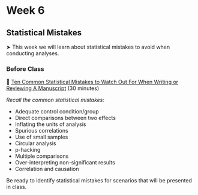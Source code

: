 # Week 6

## Statistical Mistakes

&#x27A4; This week we will learn about statistical mistakes to avoid when conducting analyses.

### Before Class

📖 [Ten Common Statistical Mistakes to Watch Out For When Writing or Reviewing A Manuscript](https://elifesciences.org/articles/48175) (30 minutes) <br />

*Recall the common statistical mistakes:*

* Adequate control condition/group  
* Direct comparisons between two effects
* Inflating the units of analysis
* Spurious correlations
* Use of small samples
* Circular analysis 
* p-hacking
* Multiple comparisons
* Over-interpreting non-significant results
* Correlation and causation

Be ready to identify statistical mistakes for scenarios that will be presented in class.